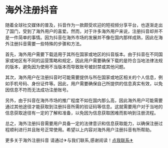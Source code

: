 # 海外注册抖音

随着全球社交媒体的普及，抖音作为一款颇受欢迎的短视频分享平台，也逐渐走出了国门，受到了海外用户的喜爱。然而，对于许多海外用户来说，注册抖音却并不是一件简单的事情。因为抖音在海外市场的发展并不像在国内那样成熟，因此在海外注册抖音需要一些特殊的步骤和方法。

首先，海外用户需要下载适用于其所在国家或地区的抖音版本。由于抖音在不同国家或地区有不同的运营策略和规定，因此用户需要确保下载的是符合当地法律法规的版本，避免因为使用不当版本而导致账号被封禁或其他问题。

其次，海外用户在注册抖音时可能需要提供与所在国家或地区相关的个人信息，例如手机号码、身份证件等。因此，用户需要确保自己所提供的信息真实有效，以免因信息不符而无法成功注册账号。

另外，由于抖音在海外市场的推广程度不如在国内那么高，因此海外用户可能需要通过其他途径才能获取到注册抖音所需的验证码等信息。这就需要用户对于当地的信息获取途径有一定的了解和准备，以免因为信息获取困难而影响到注册流程。

总之，海外注册抖音需要用户具备一定的法律意识和信息获取能力，以确保注册过程顺利进行并且账号正常使用。希望以上内容对海外用户注册抖音有所帮助。

更多关于海外注册抖音 请通过✈与我们联系,感谢阅读！[点我联系✈](https://edge.k02.cc)